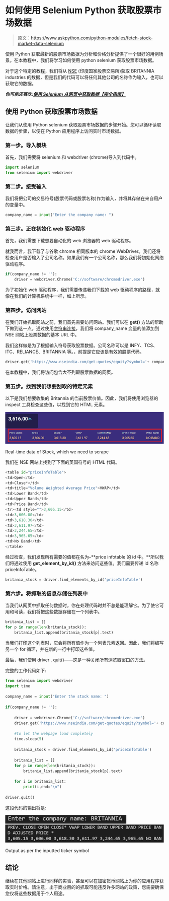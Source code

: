 # 如何使用 Selenium Python 获取股票市场数据

> 原文：<https://www.askpython.com/python-modules/fetch-stock-market-data-selenium>

使用 Python 获取最新的股票市场数据为分析和价格分析提供了一个很好的用例场景。在本教程中，我们将学习如何使用 python selenium 获取股票市场数据。

对于这个特定的教程，我们将从 [NSE](https://www.nseindia.com/) (印度国家股票交易所)获取 BRITANNIA industries 的数据，但是我们的代码可以将任何其他公司的名称作为输入，也可以获取它的数据。

***你可能还喜欢:[使用 Selenium 从网页中获取数据【完全指南】](https://www.askpython.com/python-modules/fetch-website-data-selenium)***

## 使用 Python 获取股票市场数据

让我们从使用 Python selenium 获取股票市场数据的步骤开始。您可以循环读取数据的步骤，以便在 Python 应用程序上访问实时市场数据。

### 第一步。导入模块

首先，我们需要将 selenium 和 webdriver (chrome)导入到代码中。

```py
import selenium 
from selenium import webdriver

```

### 第二步。接受输入

我们将把公司的交易符号(股票代码或股票名称)作为输入，并将其存储在来自用户的变量中。

```py
company_name = input("Enter the company name: ")

```

### 第三步。正在初始化 web 驱动程序

首先，我们需要下载想要自动化的 web 浏览器的 web 驱动程序。

就我而言，我下载了与谷歌 chrome 相同版本的 chrome WebDriver。我们还将检查用户是否输入了公司名称。如果我们有一个公司名称，那么我们将初始化网络驱动程序。

```py
if(company_name != ''):
    driver = webdriver.Chrome('C://software/chromedriver.exe')

```

为了初始化 web 驱动程序，我们需要传递我们下载的 web 驱动程序的路径，就像在我们的计算机系统中一样，如上所示。

### 第四步。访问网站

在我们开始抓取网站之前，我们首先需要访问网站。我们可以在 **get()** 方法的帮助下做到这一点。通过使用[字符串连接](https://www.askpython.com/python/string/string-concatenation-in-python)，我们将 company_name 变量的值添加到 NSE 网站上股票数据的基本 URL 中。

我们这样做是为了根据输入符号获取股票数据。公司名称可以是 INFY、TCS、ITC、RELIANCE、BRITANNIA 等。，前提是它应该是有效的股票代码。

```py
driver.get('https://www.nseindia.com/get-quotes/equity?symbol='+ company_name)

```

在本教程中，我们将访问包含大不列颠股票数据的网页。

### 第五步。找到我们想要刮取的特定元素

以下是我们想要收集的 Britannia 的当前股票价值。因此，我们将使用浏览器的 inspect 工具检查这些值，以找到它的 HTML 元素。

![Stock Data of BRITANIA for web scraping](img/b8754700c631e499b41bffd5923c8e0d.png)

Real-time data of Stock, which we need to scrape

我们在 NSE 网站上找到了下面的英国符号的 HTML 代码。

```py
<table id="priceInfoTable">                                         
<td>Open</td> 
<td>Close*</td>                                                                
<td>title="Volume Weighted Average Price">VWAP</td>                                                                    
<td>Lower Band</td>                                                                    
<td>Upper Band</td>                                                                    
<td>Price Band</td>                                                                    
<tr><td style="">3,605.15</td>
<td>3,606.00</td>
<td>3,618.30</td>
<td>3,611.97</td>
<td>3,244.65</td>
<td>3,965.65</td>
<td>No Band</td>
</table>

```

经过检查，我们发现所有需要的值都在名为–**price infotable 的 id 中。**所以我们将通过使用 **get_element_by_id()** 方法来访问这些值。我们需要传递 id 名称 priceInfoTable。

```py
britania_stock = driver.find_elements_by_id('priceInfoTable')

```

### 第六步。将抓取的信息存储在列表中

当我们从网页中抓取任何数据时，你在处理代码时并不总是能理解它。为了使它可用和可读，我们将把这些数据存储在一个列表中。

```py
britania_list = []
for p in range(len(britania_stock)):
    britania_list.append(britania_stock[p].text)

```

当我们打印这个列表时，它会将所有值作为一个列表元素返回。因此，我们将编写另一个 for 循环，并在新的一行中打印这些值。

最后，我们使用 driver . quit()——这是一种关闭所有浏览器窗口的方法。

完整的工作代码如下:

```py
from selenium import webdriver
import time

company_name = input("Enter the stock name: ")

if(company_name != ''):

    driver = webdriver.Chrome('C://software/chromedriver.exe')
    driver.get('https://www.nseindia.com/get-quotes/equity?symbol='+ company_name)

    #to let the webpage load completely
    time.sleep(5) 

    britania_stock = driver.find_elements_by_id('priceInfoTable')

    britania_list = []
    for p in range(len(britania_stock)):
        britania_list.append(britania_stock[p].text)

    for i in britania_list:
        print(i,end="\n")

driver.quit()

```

这段代码的输出将是:

![Input of web scrape of stock market data using python selenium](img/31b2b1b610b5532a1ca3eea11498919e.png)![Output of web scrape of stock market data using python selenium](img/bb92e0287417547c8323d17a910159b6.png)

Output as per the inputted ticker symbol

## 结论

继续在其他网站上进行同样的实验，甚至可以在加密货币网站上为你的应用程序获取实时价格。请注意，出于商业目的的抓取可能违反许多网站的政策，您需要确保您仅将这些数据用于个人用途。